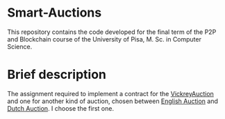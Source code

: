 # Smart-Auctions
This repository contains the code developed for the final term of the P2P and Blockchain course of the University of Pisa, M. Sc. in Computer Science.

# Brief description
The assignment required to implement a contract for the [VickreyAuction](https://en.wikipedia.org/wiki/Vickrey_auction) and one for another kind of auction, chosen between [English Auction](https://en.wikipedia.org/wiki/English_auction) and [Dutch Auction](https://en.wikipedia.org/wiki/Dutch_auction). I choose the first one.
